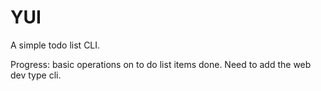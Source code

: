 # YUI

A simple todo list CLI.

Progress: basic operations on to do list items done. Need to add the web dev type cli.
